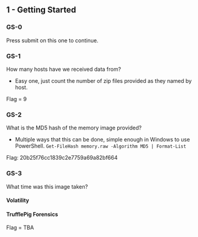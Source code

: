 ## 1 - Getting Started
### GS-0
Press submit on this one to continue.
### GS-1
How many hosts have we received data from?

* Easy one, just count the number of zip files provided as they named by host.

Flag = 9

### GS-2
What is the MD5 hash of the memory image provided?

* Multiple ways that this can be done, simple enough in Windows to use PowerShell.
  ```Get-FileHash memory.raw -Algorithm MD5 | Format-List```

Flag: 20b25f76cc1839c2e7759a69a82bf664

### GS-3
What time was this image taken?
#### Volatility



#### TrufflePig Forensics




Flag = TBA
